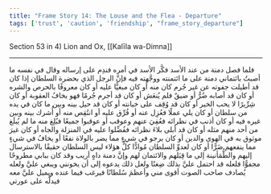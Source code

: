 ```yaml
---
title: "Frame Story 14: The Louse and the Flea - Departure"
tags: ['trust', 'caution', 'friendship', "frame_story_departure"]
---
```


 Section 53 in 4) Lion and Ox, [[Kalīla wa-Dimna]]

---
فلما فصل دمنة من عند الأسد فكَّر الأسد في أمره فندِم على إرساله وقال في نفسه ما أصبتُ بائتماني دمنة على ما ائتمنته ووجَّهته فيه فإنَّ الرجل الذي بحضرة السلطان إذا كان قد أطيلت جفوته عن غير جُرم كان منه أو كان مبغيًّا عليه أو كان معروفًا بالحرص والشره أو كان قد أصابه ضُرٌّ أو ضيقٌ فلم يُنعَش أو كان قد أجرم جُرمًا فهو يخافُ العقوبة أو كان شِرِّيرًا لا يحب الخير أو كان قد وُقِف على خيانته أو كان قد حيل بينه وبين ما كان في يده من سلطان أو كان يلي عملًا فعُزِل عنه أو فُرِّق عليه أو انتُقِص منه أو أُشرك بينه وبين غيره فيه أو كان أذنب في نظرائه فعُفِيَ عنهم وعوقب أو عوقبوا جميعًا فبُلِغ منه ما لم يُبلَغ من أحد منهم مثله أو كان قد أبلى بلاءَ نظرائه ففُضِّلوا عليه في المنزلة والجاه أو كان غيرَ موثوق به في الهوى والدين أو كان يرجو في شيءٍ مما يضر بالولاة نفعًا أو يخافُ في شيءٍ مما ينفعهم ضَرًّا أو كان لعدوِّ السلطان مُوادًّا كلُّ هؤلاء ليس السلطان حقيقًا بالاسترسال إليهم والطُّمَأنينة إلى ما قِبَلهم والائتمان لهم وإنَّ دمنة داهٍ أريب وقد كان ببابي مطروحًا مجفوًّا فلعله قد احتمل عليَّ بذلك ضِغنًا ولعل ذلك يدعوه إلى أن يخونني ويبغي عليَّ ولعله يُصادف صاحب الصوت أقوى مني وأعظمَ سُلطانًا فيرغب فيما عنده ويميل عليَّ معه فيدلَّه على عورتي
